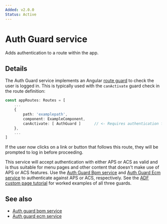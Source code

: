 ```yaml
---
Added: v2.0.0
Status: Active
---
```


# Auth Guard service

Adds authentication to a route within the app.

## Details

The Auth Guard service implements an Angular
[route guard](https://angular.io/guide/router#milestone-5-route-guards)
to check the user is logged in. This is typically used with the
`canActivate` guard check in the route definition:

```ts
const appRoutes: Routes = [
    ...
    {
        path: 'examplepath',
        component: ExampleComponent,
        canActivate: [ AuthGuard ]      // <- Requires authentication for this route.
    },
    ...
]
```

If the user now clicks on a link or button that follows this route, they will be prompted
to log in before proceeding.

This service will accept authentication with either APS or ACS as valid and is thus suitable for
menu pages and other content that doesn't make use of APS or ACS features. Use the
[Auth Guard Bpm service](auth-guard-bpm.service.md) and
[Auth Guard Ecm service](auth-guard-ecm.service.md) to authenticate
against APS or ACS, respectively. See the
[ADF custom page tutorial](https://community.alfresco.com/docs/DOC-6628-adf-105-creating-custom-pages-and-components)
for worked examples of all three guards.

## See also

-   [Auth guard bpm service](auth-guard-bpm.service.md)
-   [Auth guard ecm service](auth-guard-ecm.service.md)
